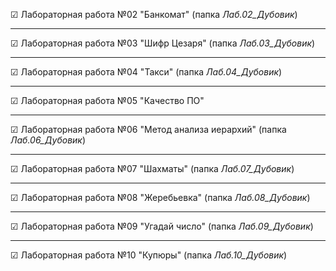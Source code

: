 &#9745; Лабораторная работа №02 "Банкомат" (папка *Лаб.02_Дубовик*) 

---
&#9745; Лабораторная работа №03 "Шифр Цезаря" (папка *Лаб.03_Дубовик*)

---
&#9745; Лабораторная работа №04 "Такси" (папка *Лаб.04_Дубовик*)

---
&#9745; Лабораторная работа №05 "Качество ПО"

---
&#9745; Лабораторная работа №06 "Метод анализа иерархий" (папка *Лаб.06_Дубовик*)

---
&#9745; Лабораторная работа №07 "Шахматы" (папка *Лаб.07_Дубовик*)

---
&#9745; Лабораторная работа №08 "Жеребьевка" (папка *Лаб.08_Дубовик*)

---
&#9745; Лабораторная работа №09 "Угадай число" (папка *Лаб.09_Дубовик*)

---
&#9745; Лабораторная работа №10 "Купюры" (папка *Лаб.10_Дубовик*)

